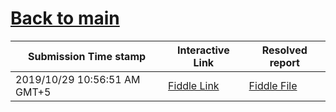 # [Back to main](https://github.com/glaghari/database-assignement-2019)
|Submission Time stamp          | Interactive Link                                                                              | Resolved report                                                                              |
| ----------------------------- | --------------------------------------------------------------------------------------------- | -------------------------------------------------------------------------------------------- |
| 2019/10/29 10:56:51 AM GMT+5 | [Fiddle Link](https://dbfiddle.uk/?rdbms=oracle_11.2&fiddle=a6aba52e3ea1e0d29e3d04525243445d) | [Fiddle File](processed/csm-48/a6aba52e3ea1e0d29e3d04525243445d.md) |

